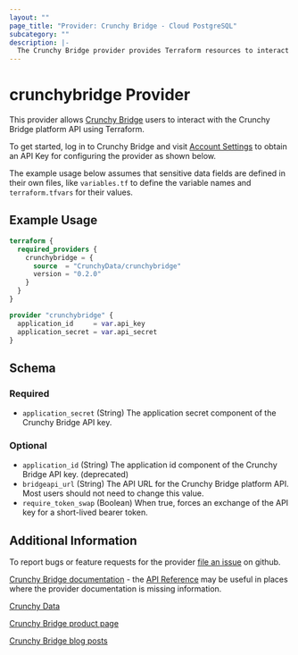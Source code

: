 ```yaml
---
layout: ""
page_title: "Provider: Crunchy Bridge - Cloud PostgreSQL"
subcategory: ""
description: |-
  The Crunchy Bridge provider provides Terraform resources to interact with the Crunchy Bridge platform API to provision PostgreSQL clusters hosted and managed by Crunchy Data.
---
```


# crunchybridge Provider

This provider allows [Crunchy Bridge](https://crunchybridge.com) users to interact with the Crunchy Bridge platform API using Terraform.

To get started, log in to Crunchy Bridge and visit [Account Settings](https://crunchybridge.com/account) to obtain an API Key for configuring the provider as shown below.

The example usage below assumes that sensitive data fields are defined in their own files, like `variables.tf` to define the variable names and `terraform.tfvars` for their values.

## Example Usage

```terraform
terraform {
  required_providers {
    crunchybridge = {
      source  = "CrunchyData/crunchybridge"
      version = "0.2.0"
    }
  }
}

provider "crunchybridge" {
  application_id     = var.api_key
  application_secret = var.api_secret
}
```

<!-- schema generated by tfplugindocs -->
## Schema

### Required

- `application_secret` (String) The application secret component of the Crunchy Bridge API key.

### Optional

- `application_id` (String) The application id component of the Crunchy Bridge API key. (deprecated)
- `bridgeapi_url` (String) The API URL for the Crunchy Bridge platform API. Most users should not need to change this value.
- `require_token_swap` (Boolean) When true, forces an exchange of the API key for a short-lived bearer token.

## Additional Information

To report bugs or feature requests for the provider [file an issue](https://github.com/CrunchyData/terraform-provider-crunchybridge/issues) on github.

[Crunchy Bridge documentation](https://docs.crunchybridge.com/) - the [API Reference](https://docs.crunchybridge.com/api/) may be useful in places where the provider documentation is missing information.

[Crunchy Data](https://www.crunchydata.com/)

[Crunchy Bridge product page](https://www.crunchydata.com/products/crunchy-bridge)

[Crunchy Bridge blog posts](https://www.crunchydata.com/blog/topic/crunchy-bridge)

